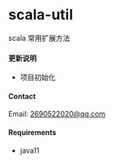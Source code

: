 # scala-util
scala 常用扩展方法

#### 更新说明
+ 项目初始化


#### Contact
Email: 2690522020@qq.com

#### Requirements
+ java11
